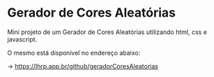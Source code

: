 # Gerador de Cores Aleatórias

Mini projeto de um Gerador de Cores Aleatórias utilizando html, css e javascript.

O mesmo está disponível no endereço abaixo:

-> https://lhrp.app.br/github/geradorCoresAleatorias